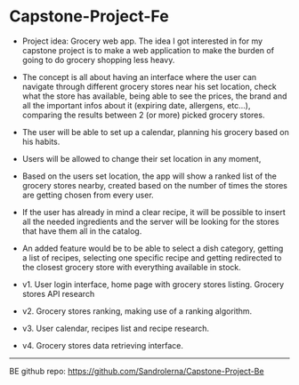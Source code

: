 # Capstone-Project-Fe

- Project idea: Grocery web app.
The idea I got interested in for my capstone project is to make a web application to make the burden of going to do grocery shopping less heavy.

- The concept is all about having an interface where the user can navigate through different grocery stores near his set location, check what the store has available, being able to see the prices, the brand and all the important infos about it (expiring date, allergens, etc...), comparing the results between 2 (or more) picked grocery stores.

- The user will be able to set up a calendar, planning his grocery based on his habits.

- Users will be allowed to change their set location in any moment, 

- Based on the users set location, the app will show a ranked list of the grocery stores nearby, created based on the number of times the stores are getting chosen from every user.

- If the user has already in mind a clear recipe, it will be possible to insert all the needed ingredients and the server will be looking for the stores that have them all in the catalog.

- An added feature would be to be able to select a dish category, getting a list of recipes, selecting one specific recipe and getting redirected to the closest grocery store with everything available in stock. 



- v1. User login interface, home page with grocery stores listing. Grocery stores API research

- v2. Grocery stores ranking, making use of a ranking algorithm.

- v3. User calendar, recipes list and recipe research.

- v4. Grocery stores data retrieving interface.

-----------

BE github repo: https://github.com/SandroIerna/Capstone-Project-Be
